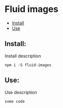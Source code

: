 # Fluid images

* [Install](#install)
* [Use](#use)

<a name="install"></a>
## Install:

Install description

```
npm i -S fluid-images
```

<a name="use"></a>
## Use:

Use description

```
some code
```
